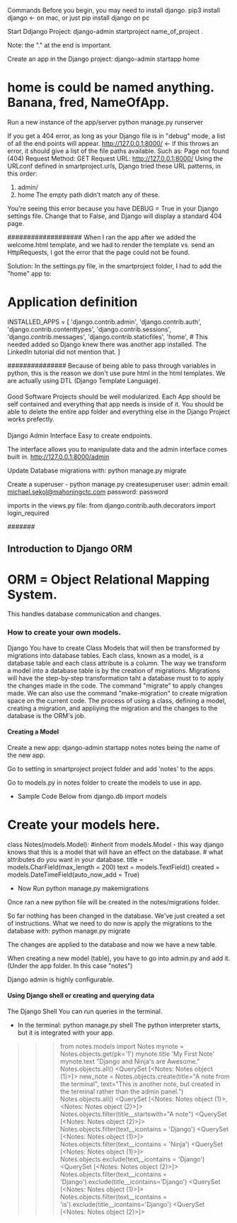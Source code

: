 Commands
Before you begin, you may need to install django. pip3 install django <- on mac, or just pip install django on pc

Start Ddjango Project: django-admin startproject name_of_project .

Note: the "." at the end is important. 

Create an app in the Django project:
django-admin startapp home
# home is could be named anything. Banana, fred, NameOfApp.

Run a new instance of the app/server
python manage.py runserver 

If you get a 404 error, as long as your Django file is in "debug" mode, a list of all the end points will appear. 
http://127.0.0.1:8000/ <- if this throws an error, it should give a list of the file paths available. Such as:
Page not found (404)
Request Method:	GET
Request URL:	http://127.0.0.1:8000/
Using the URLconf defined in smartproject.urls, Django tried these URL patterns, in this order:

1. admin/
2. home
The empty path didn’t match any of these.

You’re seeing this error because you have DEBUG = True in your Django settings file. Change that to False, and Django will display a standard 404 page.

###################
When I ran the app after we added the welcome.html template, and we had to render the template vs. send an HttpRequests, I got the error that the page could not be found. 

Solution: In the settings.py file, in the smartproject folder, I had to add the "home" app to:
# Application definition

INSTALLED_APPS = [
    'django.contrib.admin',
    'django.contrib.auth',
    'django.contrib.contenttypes',
    'django.contrib.sessions',
    'django.contrib.messages',
    'django.contrib.staticfiles',
    'home', # This needed added so Django knew there was another app installed. The LinkedIn tutorial did not mention that. 
]

###############
Because of being able to pass through variables in python, this is the reason we don't use pure html in the html templates. We are actually using DTL (Django Template Language).

####
Good Software Projects should be well modularized. 
Each App should be self contained and everything that app needs is inside of it. 
You should be able to delete the entire app folder and everything else in the Django Project works prefectly. 


####
Django Admin Interface 
Easy to create endpoints. 

The interface allows you to manipulate data and the admin interface comes built in.
http://127.0.0.1:8000/admin

Update Database migrations with: python manage.py migrate

Create a superuser - python manage.py createsuperuser
user: admin
email: michael.sekol@mahoningctc.com
password: password

imports in the views.py file:
from django.contrib.auth.decorators import login_required


#######
## Introduction to Django ORM
# ORM = Object Relational Mapping System. 
This handles database communication and changes.
### How to create your own models.
Django 
You have to create Class Models that will then be transformed by migrations into database tables. 
Each class, known as a model, is a database table and each class attribute is a column. 
The way we transform a model into a database table is by the creation of migrations.
Migrations will have the step-by-step transformation taht a database must to to apply the changes made in the code. 
The command "migrate" to apply changes made. 
We can also use the command "make-migration" to create migration space on the current code.
The process of using a class, defining a model, creating a migration, and appliying the migration and the changes to the database is the ORM's job. 

#### Creating a Model
Create a new app: django-admin startapp notes
notes being the name of the new app. 

Go to setting in smartproject project folder and add 'notes' to the apps. 

Go to models.py in notes folder to create the models to use in app.

* Sample Code Below
from django.db import models

# Create your models here.
class Notes(models.Model): 
    #inherit from models.Model - this way django knows that this is a model that will have an effect on the database. 
    # what attributes do you want in your database. 
    title = models.CharField(max_length = 200)
    text = models.TextField()
    created = models.DateTimeField(auto_now_add = True)

* Now Run
python manage.py makemigrations 

Once ran a new python file will be created in the notes/migrations folder. 

So far nothing has been changed in the database. We've just created a set of instructions. What we need to do now is apply the migrations to the database with:  python manage.py migrate   

The changes are applied to the database and now we have a new table. 

When creating a new model (table), you have to go into admin.py and add it. (Under the app folder. In this case "notes")


Django admin is highly configurable.

#### Using Django shell or creating and querying data
The Django Shell
You can run queries in the terminal.

* In the terminal: python manage.py shell
The python interpreter starts, but it is integrated with your app.
>>> from notes.models import Notes
>>> mynote = Notes.objects.get(pk='1')
>>> mynote.title
'My First Note'
>>> mynote.text
"Django and Ninja's are Awesome."
>>> Notes.objects.all()
<QuerySet [<Notes: Notes object (1)>]>
>>> new_note = Notes.objects.create(title="A note from the terminal", text="This is another note, but created in the terminal rather than the admin panel.")
>>> Notes.objects.all()
<QuerySet [<Notes: Notes object (1)>, <Notes: Notes object (2)>]>
Notes.objects.filter(title__startswith="A note")
<QuerySet [<Notes: Notes object (2)>]>
>>> Notes.objects.filter(text__icontains = 'Django')
<QuerySet [<Notes: Notes object (1)>]>
>>> Notes.objects.filter(text__icontains = 'Ninja')
<QuerySet [<Notes: Notes object (1)>]>
>>> Notes.objects.exclude(text__icontains = 'Django')
<QuerySet [<Notes: Notes object (2)>]>
>>> Notes.objects.filter(text__icontains = 'Django').exclude(title__icontains='Django')
<QuerySet [<Notes: Notes object (1)>]>
>>> Notes.objects.filter(text__icontains = 'is').exclude(title__icontains='Django')
<QuerySet [<Notes: Notes object (2)>]>

